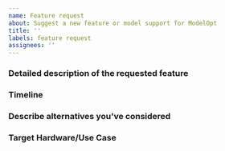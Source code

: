 ```yaml
---
name: Feature request
about: Suggest a new feature or model support for ModelOpt
title: ''
labels: feature request
assignees: ''
---
```


### Detailed description of the requested feature
<!-- Description of the feature being requested. Also provide any relevant information on what the feature will be used for -->


### Timeline
<!-- What time-frame do you need this feature by and what is the impact (blocker, should have, nice to have) of not having the feature -->


### Describe alternatives you've considered


### Target Hardware/Use Case
<!-- Target hardware/use case this feature will be used for -->
